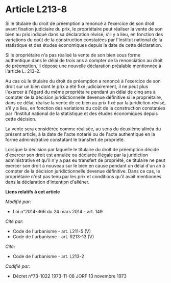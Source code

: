 # Article L213-8

Si le titulaire du droit de préemption a renoncé à l'exercice de son droit avant fixation judiciaire du prix, le propriétaire
peut réaliser la vente de son bien au prix indiqué dans sa déclaration révisé, s'il y a lieu, en fonction des variations du
coût de la construction constatées par l'Institut national de la statistique et des études économiques depuis la date de
cette déclaration. 

Si le propriétaire n'a pas réalisé la vente de son bien sous forme authentique dans le délai de trois ans à compter de la
renonciation au droit de préemption, il dépose une nouvelle déclaration préalable mentionnée à l'article L. 213-2. 

Au cas où le titulaire du droit de préemption a renoncé à l'exercice de son droit sur un bien dont le prix a été fixé
judiciairement, il ne peut plus l'exercer à l'égard du même propriétaire pendant un délai de cinq ans à compter de la
décision juridictionnelle devenue définitive si le propriétaire, dans ce délai, réalise la vente de ce bien au prix fixé par
la juridiction révisé, s'il y a lieu, en fonction des variations du coût de la construction constatées par l'Institut
national de la statistique et des études économiques depuis cette décision. 

La vente sera considérée comme réalisée, au sens du deuxième alinéa du présent article, à la date de l'acte notarié ou de
l'acte authentique en la forme administrative constatant le transfert de propriété. 

Lorsque la décision par laquelle le titulaire du droit de préemption décide d'exercer son droit est annulée ou déclarée
illégale par la juridiction administrative et qu'il n'y a pas eu transfert de propriété, ce titulaire ne peut exercer son
droit à nouveau sur le bien en cause pendant un délai d'un an à compter de la décision juridictionnelle devenue définitive.
Dans ce cas, le propriétaire n'est pas tenu par les prix et conditions qu'il avait mentionnés dans la déclaration d'intention
d'aliéner.

**Liens relatifs à cet article**

_Modifié par_:

  - Loi n°2014-366 du 24 mars 2014 - art. 149

_Cité par_:

  - Code de l'urbanisme - art. L211-5 (V)
  - Code de l'urbanisme - art. R213-13 (V)

_Cite_:

  - Code de l'urbanisme - art. L213-2

_Codifié par_:

  - Décret n°73-1022 1973-11-08 JORF 13 novembre 1973
